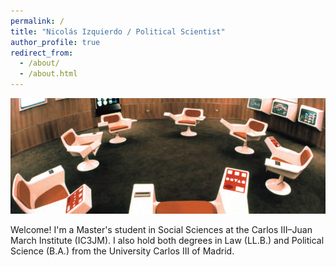 ```yaml
---
permalink: /
title: "Nicolás Izquierdo / Political Scientist"
author_profile: true
redirect_from: 
  - /about/
  - /about.html
---
```


<img src="/images/cybersyn-room.jpg" style="width:600px; height:185px; object-fit:cover;">

Welcome! I'm a Master's student in Social Sciences at the Carlos III–Juan March Institute (IC3JM). I also hold both degrees in Law (LL.B.) and Political Science (B.A.) from the University Carlos III of Madrid.

